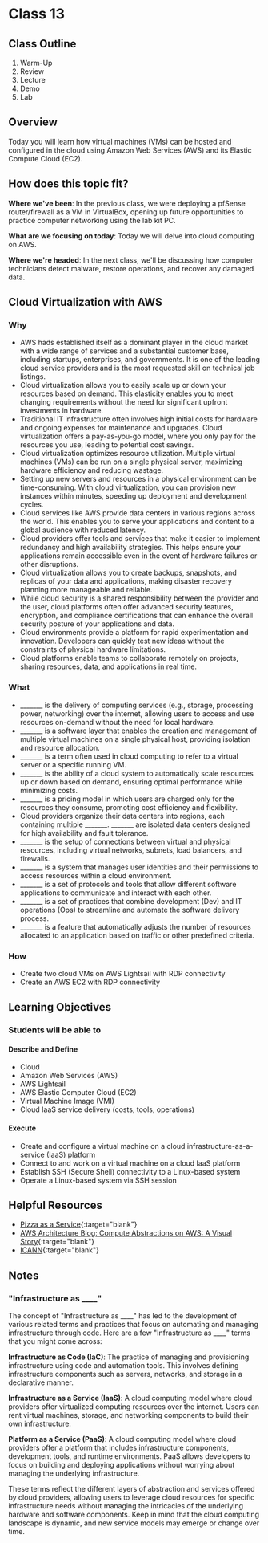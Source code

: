 # Class 13

## Class Outline

1. Warm-Up
1. Review
1. Lecture
1. Demo
1. Lab

## Overview

Today you will learn how virtual machines (VMs) can be hosted and configured in the cloud using Amazon Web Services (AWS) and its Elastic Compute Cloud (EC2).

## How does this topic fit?

**Where we've been**:
In the previous class, we were deploying a pfSense router/firewall as a VM in VirtualBox, opening up future opportunities to practice computer networking using the lab kit PC.

**What are we focusing on today**:
Today we will delve into cloud computing on AWS.

**Where we're headed**:
In the next class, we'll be discussing how computer technicians detect malware, restore operations, and recover any damaged data.

## Cloud Virtualization with AWS

### Why
- AWS hads established itself as a dominant player in the cloud market with a wide range of services and a substantial customer base, including startups, enterprises, and governments. It is one of the leading cloud service providers and is the most requested skill on technical job listings.
- Cloud virtualization allows you to easily scale up or down your resources based on demand. This elasticity enables you to meet changing requirements without the need for significant upfront investments in hardware.
- Traditional IT infrastructure often involves high initial costs for hardware and ongoing expenses for maintenance and upgrades. Cloud virtualization offers a pay-as-you-go model, where you only pay for the resources you use, leading to potential cost savings.
- Cloud virtualization optimizes resource utilization. Multiple virtual machines (VMs) can be run on a single physical server, maximizing hardware efficiency and reducing wastage.
- Setting up new servers and resources in a physical environment can be time-consuming. With cloud virtualization, you can provision new instances within minutes, speeding up deployment and development cycles.
- Cloud services like AWS provide data centers in various regions across the world. This enables you to serve your applications and content to a global audience with reduced latency.
- Cloud providers offer tools and services that make it easier to implement redundancy and high availability strategies. This helps ensure your applications remain accessible even in the event of hardware failures or other disruptions.
- Cloud virtualization allows you to create backups, snapshots, and replicas of your data and applications, making disaster recovery planning more manageable and reliable.
- While cloud security is a shared responsibility between the provider and the user, cloud platforms often offer advanced security features, encryption, and compliance certifications that can enhance the overall security posture of your applications and data.
- Cloud environments provide a platform for rapid experimentation and innovation. Developers can quickly test new ideas without the constraints of physical hardware limitations.
- Cloud platforms enable teams to collaborate remotely on projects, sharing resources, data, and applications in real time.

### What
- _______ is the delivery of computing services (e.g., storage, processing power, networking) over the internet, allowing users to access and use resources on-demand without the need for local hardware.
- _______ is a software layer that enables the creation and management of multiple virtual machines on a single physical host, providing isolation and resource allocation.
- _______ is a term often used in cloud computing to refer to a virtual server or a specific running VM.
- _______ is the ability of a cloud system to automatically scale resources up or down based on demand, ensuring optimal performance while minimizing costs.
- _______ is a pricing model in which users are charged only for the resources they consume, promoting cost efficiency and flexibility.
- Cloud providers organize their data centers into regions, each containing multiple _______. _______ are isolated data centers designed for high availability and fault tolerance.
- _______ is the setup of connections between virtual and physical resources, including virtual networks, subnets, load balancers, and firewalls.
- _______ is a system that manages user identities and their permissions to access resources within a cloud environment.
- _______ is a set of protocols and tools that allow different software applications to communicate and interact with each other.
- _______ is a set of practices that combine development (Dev) and IT operations (Ops) to streamline and automate the software delivery process.
- _______ is a feature that automatically adjusts the number of resources allocated to an application based on traffic or other predefined criteria.

### How
- Create two cloud VMs on AWS Lightsail with RDP connectivity
- Create an AWS EC2 with RDP connectivity

<!-- ### Experimentation and Discovery Ideas
  - Provide some ideas here for how the instructor can be interactive with the students
  - Can this be built using the Socratic method?
  - Can we use breakout or small group sessions -->

## Learning Objectives

### Students will be able to

#### Describe and Define

- Cloud
- Amazon Web Services (AWS)
- AWS Lightsail
- AWS Elastic Computer Cloud (EC2)
- Virtual Machine Image (VMI)
- Cloud IaaS service delivery (costs, tools, operations)

#### Execute

- Create and configure a virtual machine on a cloud infrastructure-as-a-service (IaaS) platform
- Connect to and work on a virtual machine on a cloud IaaS platform
- Establish SSH (Secure Shell) connectivity to a Linux-based system
- Operate a Linux-based system via SSH session

## Helpful Resources

- [Pizza as a Service](https://www.paulkerrison.co.uk/random/pizza-as-a-service-2-0){:target="blank"}
- [AWS Architecture Blog: Compute Abstractions on AWS: A Visual Story](https://aws.amazon.com/blogs/architecture/compute-abstractions-on-aws-a-visual-story/){:target="blank"}
- [ICANN](https://www.icann.org/){:target="blank"}

## Notes

### "Infrastructure as ____"

The concept of "Infrastructure as ____" has led to the development of various related terms and practices that focus on automating and managing infrastructure through code. Here are a few "Infrastructure as ____" terms that you might come across:

**Infrastructure as Code (IaC)**: The practice of managing and provisioning infrastructure using code and automation tools. This involves defining infrastructure components such as servers, networks, and storage in a declarative manner.

**Infrastructure as a Service (IaaS)**: A cloud computing model where cloud providers offer virtualized computing resources over the internet. Users can rent virtual machines, storage, and networking components to build their own infrastructure.

**Platform as a Service (PaaS)**: A cloud computing model where cloud providers offer a platform that includes infrastructure components, development tools, and runtime environments. PaaS allows developers to focus on building and deploying applications without worrying about managing the underlying infrastructure.

These terms reflect the different layers of abstraction and services offered by cloud providers, allowing users to leverage cloud resources for specific infrastructure needs without managing the intricacies of the underlying hardware and software components. Keep in mind that the cloud computing landscape is dynamic, and new service models may emerge or change over time.

